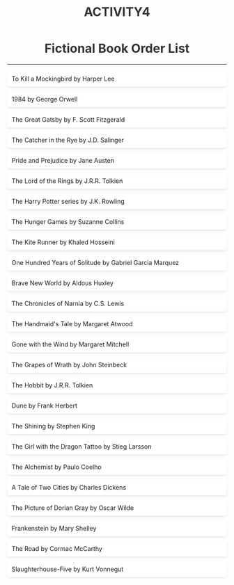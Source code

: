 # ACTIVITY4

<html>
<head>
	<title>Fictional and Non-Fictional Book Order List</title>
	<style>
	    
		body {
			background-color: #f7f7f7;
			font-family: Arial, sans-serif;
		}

		h1 {
			text-align: center;
			color: #333333;
			margin-top: 50px;
		}

		ol {
			max-width: 600px;
			margin: 0 auto;
			padding: 0;
			list-style-type: none;
		}

		li {
			margin-bottom: 10px;
			padding: 10px;
			background-color: #ffffff;
			box-shadow: 0 2px 4px rgba(0, 0, 0, 0.1);
			border-radius: 5px;
		}

		li:hover {
			background-color: #ebebeb;
		}
		
</style>
</head>
<body>
	<h1>Fictional Book Order List</h1>
	<hr>
	<ol>
		<li>To Kill a Mockingbird by Harper Lee</li>
		<li>1984 by George Orwell</li>

<li>The Great Gatsby by F. Scott Fitzgerald</li>

<li>The Catcher in the Rye by J.D. Salinger</li>

<li>Pride and Prejudice by Jane Austen</li>

<li>The Lord of the Rings by J.R.R. Tolkien</li>

<li>The Harry Potter series by J.K. Rowling</li>

<li>The Hunger Games by Suzanne Collins</li>

<li>The Kite Runner by Khaled Hosseini</li>

<li>One Hundred Years of Solitude by Gabriel Garcia Marquez</li>

<li>Brave New World by Aldous Huxley</li>

<li>The Chronicles of Narnia by C.S. Lewis</li>

<li>The Handmaid's Tale by Margaret Atwood</li>

<li>Gone with the Wind by Margaret Mitchell</li>

<li>The Grapes of Wrath by John Steinbeck</li>

<li>The Hobbit by J.R.R. Tolkien</li>

<li>Dune by Frank Herbert</li>

<li>The Shining by Stephen King</li>

<li>The Girl with the Dragon Tattoo by Stieg Larsson</li>

<li>The Alchemist by Paulo Coelho</li>

<li>A Tale of Two Cities by Charles Dickens</li>

<li>The Picture of Dorian Gray by Oscar Wilde</li>

<li>Frankenstein by Mary Shelley</li>

<li>The Road by Cormac McCarthy</li>

<li>Slaughterhouse-Five by Kurt Vonnegut</li>


</ol>
</body>
</html>

<style>
</head>
<body>
	<h1>Non-Fictional Book Order List</h1>
	<hr>
	<ol>
		
<li>Sapiens: A Brief History of Humankind by Yuval Noah Harari</li>

<li>Educated by Tara Westover</li>

<li>The Immortal Life of Henrietta Lacks by Rebecca Skloot</li>

<li>The Diary of a Young Girl by Anne Frank</li>

<li>Becoming by Michelle Obama</li>

<li>Thinking, Fast and Slow by Daniel Kahneman</li>

<li>The Power of Habit by Charles Duhigg</li>

<li>In Cold Blood by Truman Capote</li>

<li>The Devil in the White City by Erik Larson</li>

<li>The Sixth Extinction by Elizabeth Kolbert</li>

<li>The Wright Brothers by David McCullough</li>

<li>Quiet: The Power of Introverts in a World That Can't Stop Talking by Susan Cain</li>

<li>Born a Crime: Stories from a South African Childhood by Trevor Noah</li>

<li>The Glass Castle by Jeanette Walls</li>

<li>The Emperor of All Maladies: A Biography of Cancer by Siddhartha Mukherjee</li>

<li>The Man Who Mistook His Wife for a Hat by Oliver Sacks</li>

<li>Into the Wild by Jon Krakauer</li>

<li>Screw It, Let's Do It: Lessons in Life and Business by Richard Branson</li>

<li>The Immortal Life of Henrietta Lacks by Rebecca Skloot</li>

<li>Bad Blood: Secrets and Lies in a Silicon Valley Startup by John Carreyrou</li>

<li>The Code Book: The Science of Secrecy from Ancient Egypt to Quantum Cryptography by Simon Singh</li>

<li>The Lost City of Z by David Grann</li>

<li>The Big Short: Inside the Doomsday Machine by Michael Lewis</li>

<li>A Short History of Nearly Everything by Bill Bryson</li>

<li>The Art of War by Sun Tzu</li>

